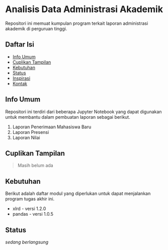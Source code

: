 #  Analisis Data Administrasi Akademik
Repositori ini memuat kumpulan program terkait laporan administrasi akademik di perguruan tinggi.

## Daftar Isi
* [Info Umum](#info-umum)
* [Cuplikan Tampilan](#cuplikan-tampilan)
* [Kebutuhan](#kebutuhan)
* [Status](#status)
* [Inspirasi](#inspirasi)
* [Kontak](#kontak)

## Info Umum
Repositori ini terdiri dari beberapa Jupyter Notebook yang dapat digunakan untuk membantu dalam pembuatan laporan sebagai berikut.
1. Laporan Penerimaan Mahasiswa Baru
2. Laporan Presensi
3. Laporan Nilai

## Cuplikan Tampilan
> Masih belum ada

## Kebutuhan
Berikut adalah daftar modul yang diperlukan untuk dapat menjalankan program tugas akhir ini.
* xlrd - versi 1.2.0
* pandas - versi 1.0.5

## Status
_sedang berlangsung_
